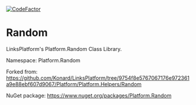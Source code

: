 [![CodeFactor](https://www.codefactor.io/repository/github/linksplatform/random/badge)](https://www.codefactor.io/repository/github/linksplatform/random)

# Random

LinksPlatform's Platform.Random Class Library.

Namespace: Platform.Random

Forked from: https://github.com/Konard/LinksPlatform/tree/9754f8e5767067176e972361a9e88ebf607d9067/Platform/Platform.Helpers/Random

NuGet package: https://www.nuget.org/packages/Platform.Random
